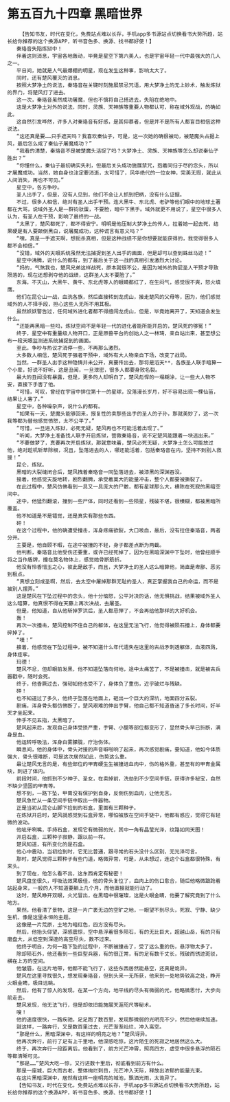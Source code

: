 # 第五百九十四章 黑暗世界
        【告知书友，时代在变化，免费站点难以长存，手机app多书源站点切换看书大势所趋，站长给你推荐的这个换源APP，听书音色多、换源、找书都好使！】
       秦珞音失陷炼狱中！
       伴着这则消息，宇宙各地轰动，毕竟是星空下第六美人，也是宇宙年轻一代中最强大的几人之一。
       平日间，她就是人气最爆棚的明星，现在发生这种事，影响太大了。
       同时，还有楚风覆灭的消息。
       按照大梦净土的说法，秦珞音在关键时刻施展禁忌咒语，用大梦净土的无上妙术，触发炼狱的界门，将楚风打了进去。
       这一次，秦珞音虽然成功屠魔，但也不慎将自己搭进去，失陷在绝地中。
       这是大梦净土对外的说法，同时，灵族、天神族等重要人物都认可，称在域外观战，的确如此。
       这自然引发哗然，许多人对秦珞音有好感，是其仰慕者，但是并不是所有人都盲目相信这种说法。
       “这还真是要……只手遮天吗？我喜欢秦仙子，可是，这一次她的确很被动，被楚魔头占据上风，最后怎么成了秦仙子屠魔成功？”
       “我看的清楚，秦珞音不是被楚魔头活捉了吗？大梦净土、灵族、天神族等怎么却说秦仙子胜出？”
       “你懂什么，秦仙子最初确实失利，但最后关头成功施展禁咒，抱着同归于尽的念头，所以才屠魔成功。当然，她自身也注定要消逝，太可惜了，风华绝代的一位女神，完美无瑕，就此从人间消失，再也不可见。”
       星空中，各方争吵。
       圣人出手了，但是，没有人见到，他们不会让人抓到把柄，没有什么证据。
       不过，很多人相信，绝对有圣人出手干预。连大黑牛、东北虎、老驴等他们眼中的地球土著都在大骂，说域外圣人是一群钧驮蛋，不要脸，暗中下黑手。域外就更不用说了，星空中很多人认为，有圣人在干预，影响了最终的一战。
       “太黑了，楚风都死了，都不得安宁。明明是他压制大梦净土的传人，拉着她一起去死，结果硬是有人要颠倒黑白，说屠魔成功，这种谎言有意义吗？”
       “嘿，真是一手遮天啊，想扼杀真相，但是这种战绩不是你想要就能获得的，我觉得很多人都不会相信。”
       “没错，域外的天眼系统虽然无法捕捉到圣人出手的画面，但是却可以查到蛛丝马迹！”
       星空中沸腾，说什么的都有，到了最后关于这一战的真相引发激烈大讨论。
       “妈的，气煞我也，楚风兄弟这样战死，原本就很不公，是因为域外的狗屁圣人干预才导致殒落的，现在还想剥夺他的战绩，这群圣人太不要脸了。”
       东海，不灭山，大黑牛、黄牛、东北虎等人的眼睛都红了，在生闷气，感觉很不爽，怒火填膺。
       他们在昆仑山一战，血洗各族，然后直接转到龙虎山，接走楚风的父母等，因为，他们感觉域外的人不择手段，担心这些人无所不用其极。
       虽然妖妖警告过，任何域外进化者都不得擅闯龙虎山，但是，毕竟她离开了，天知道会发生什么。
       “还能再黑暗一些吗，炼狱空间不是年轻一代的进化者能所能开启的，楚风死的够冤！”
       终于，星空中有重量级人物开口，正是原兽平台的创始人之一林琦，亲自站出来，甚至想公布一段天眼监测进系统捕捉到的画面。
       至此，争吵与热议才消停一些，不再那么激烈。
       大多数人相信，楚风死于强者干预中，域外有大人物亲自下场，改变了战局。
       当然，一群圣人出手这种隐情并未公开，真要传出去，那将是滔天**，各族圣人联手暗算一个小辈，好说不好听，这是丑闻，一旦泄密，很多人都要身败名裂。
       最大的丑闻没有暴露，但是，更多的人却明白了，楚风彪悍的一塌糊涂，让一些大人物不安，直接下手害了他。
       “可惜，可叹，曾经在宇宙中排位第十一的星球，没落漫长岁月，好不容易出现一棵仙苗，结果让人害了。”
       星空中，各种噪杂声，说什么的都有。
       “如果有一天，楚魔头能够回来，报复性的卖那些出手的圣人的子孙，那就美妙了，这一次我等都为替他感觉愤怒，太不公平了。”
       “可惜，一旦进入炼狱，必死无疑，楚风再也不可能活着出现了。”
       “听闻，大梦净土准备找人联手开启炼狱，营救秦珞音，说不定楚风能跟着一块逃出来。”
       “不要做梦了，真要再次开启炼狱，那就意味着，楚风必死无疑，大梦净土怎么可能放过他，绝对趁机斩草除根，况且，坠落进去的人，哪还能活着，包括秦珞音在内，坚持不到别人救援！”
       昆仑，炼狱。
       黑暗的大裂缝闭合后，楚风拽着秦珞音一同坠落进去，被漆黑的深渊吞没。
       接着，他感觉天旋地转，剧烈翻腾，承受着莫大的能量冲击，整个人都要被撕裂了。
       在此过程中，楚风仿佛看到一具又一具庞大的尸骸，都有星球那么大，横陈在死寂的黑暗空间中。
       途中，他猛烈翻滚，撞到一些尸体，同时还看到一些陨星，残破不堪，很模糊，都被黑暗所覆盖。
       他不知道是不是错觉，还是真实有那些东西。
       砰！
       在这个过程中，他的确遭受撞击，浑身疼痛欲裂，大口咳血，最后，没有拉住秦珞音，两者分开。
       主要是，他自顾不暇，在途中被撞的不轻，身子都差点断为两截。
       他判断，秦珞音比他受伤还要重，或许已经死掉了，因为在黑暗深渊中下坠时，他曾经顺手将之当作盾牌，撞在莫名物体上，感觉她骨断筋折。
       他没有怜香惜玉之心，彼此是敌手，而且，大梦净土的圣人这么暗算他，简直是卑鄙、恶劣到极点。
       “真想立刻成圣啊，然后，去太空中屠掉那群无耻的圣人，真正掌握我自己的命运，而不是被别人摆弄。”
       这是楚风在下坠过程中的念头，他十分恼怒，公平对决的话，他无惧挑战，结果被域外圣人这么暗算，他真恨不得在天藤上再次决战，去屠圣。
       但是，他知道，自从他斩掉罗洪后，圣人都忌惮了，不会再给他那样的大好机会。
       轰！
       再次一次撞击，楚风控制不住自己的躯体，在这里无法飞行，他觉得被陨石撞上，身体都要碎掉了。
       “噗！”
       接着，他感觉在下坠过程中，被不知道什么年代遗失在这里的古战矛刺透躯体，血液四溅，身体痉挛。
       玛德！
       楚风不忿，但却眼前发黑，他不知道坠落向何地，途中太痛苦了，不是被撞击，就是被古兵器戳中，随时会死。
       终于，他昏厥过去，强韧如他也受不了，身体负了重伤，近乎破烂与残缺。
       砰！
       也不知道过了多久，他终于坠落在地面上，砸出一个巨大的深坑，地面四分五裂。
       剧痛，浑身骨头都仿佛断了，楚风艰难的伸出手臂，他自己都不知道昏迷了多长时间，好半天才坐起来。
       伸手不见五指，太黑暗了。
       楚风起来后，发现自己身体受损严重，手臂、小腿等部位都变形了，显然骨头早已折断，满身是血。
       他运转呼吸法，浑身白雾朦胧，疗治伤体。
       瞬息间，他的身体中，骨头对接的声音噼啪响了起来，再次感觉剧痛，要知道，他如今体质强大，骨头很难断，可是这次居然如此，伤势这么重。
       最让楚风无言的是，有些部位的甲胄硬生生被撞进血肉中，伤的格外重，甚至有的甲胄金属块，刺进了体内。
       前段时间，他抓到不少神子、圣女，在卖掉前，洗劫到不少空间手链，获得许多秘宝，自然不缺少坚固的甲胄等。
       想不到，一路下坠，甲胄没有保护到自身，反倒伤到血肉，让他无言。
       楚风急忙从一条空间手链中取出一件器物。
       正是当初从昆仑山脚下捡到的石盒，里面有三颗种子。
       在炼狱开启时，楚风就感觉到石盒异常，哪怕被放在空间手链中，他都有感应，觉得它有轻微的波动。
       他呲牙咧嘴，手持石盒，发现它有微弱的光，其中一角有晶莹光泽，纹路如同天图！
       开启石盒，三颗种子寂静，跟以前一样。
       楚风知道，有所变化的是石盒。
       他心中震动，当初捡到时，它无比普通，跟寻常的石头没什么区别，无光泽可言。
       那时，楚风觉得三颗种子有些门道，略微异常，可是，从未想过，连这个石盒都很特殊，有来头。
       到了现在，他怎么看不出，这东西肯定有秘密！
       楚风盘坐很久，呼吸法效果极佳，他的骨头复位了，血肉上的伤口愈合，随后他略微踉跄着站起身来，一般的人不知道要躺上几个月，而他直接就能行动了。
       这时，楚风睁开双眼，火光冒出，在黑暗中很璀璨，这是火眼金睛，他要了解究竟到了什么地方。
       果然，他看清了景物，这是一片广袤无边的空旷之地，一眼望不到尽头，死寂、宁静、缺少生机，像是这里永恒的主题。
       这像是一片荒原，土地为暗红色，四方没有尽头。
       然后，他抬头仰望，深感震惊，空中悬浮着很多陨石，有的无比巨大，超越山岳，有的只有磨盘大，从低空到深邃的高空尽头，数不过来。
       他终于明白，为何一路下坠的过程中，不断被撞击了，受了这么重的伤，悬浮物太多了。
       除却陨石外，他还看到一些巨型兵器，有的很正常，有的足有数千丈长，残破而锈迹斑驳，横在上方的空间。
       他皱眉，在这片地带，他都不能飞行了，这些东西居然能悬空，还真是诡异。
       楚风在这里寻找很久，想发现秦珞音，但到头来一无所获，他来到一处地势较高之处，睁开火眼金睛，极目远眺。
       然后，他有了惊人的发现，在某一个方向，地平线的尽头有微弱的光，他略微思忖，大步向前走去。
       楚风发现，他无法飞行，但是却依旧能施展天涯咫尺等秘术。
       嗖！
       他的速度很快，一路疾驰，足足跑了数百里，发现那微弱的光明亮不少，然后他继续加速。
       就这样，一路奔行，又是数百里过去，光芒渐渐灿烂，冲入高空。
       “那是什么，黑暗深渊中，有这样的明亮之地？”楚风讶异。
       他再次奔行，前行了足有上千里地，他深感吃惊，这片陌生的死寂之地居然这么大。
       终于，再次奔行一段距离后，他看到了，前方光芒冲霄，照亮四方，虚空中很多悬浮的陨石等都清晰可见。
       “那是……”楚风大吃一惊，又行进数十里后，彻底看到前方有什么。
       那是一座城，巨大而古老，整体绚烂刺目，光芒冲入天际，释放出浓郁的能量光束。
       在这片黑暗深渊中，居然有这样一座明亮的城池，飘洒光雨，太诡异了。
       【告知书友，时代在变化，免费站点难以长存，手机app多书源站点切换看书大势所趋，站长给你推荐的这个换源APP，听书音色多、换源、找书都好使！】